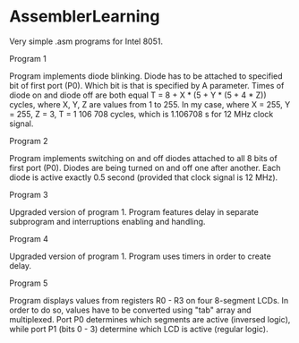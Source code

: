 # AssemblerLearning
Very simple .asm programs for Intel 8051.

Program 1

Program implements diode blinking. Diode has to be attached to specified bit of first port (P0). Which bit is that is specified by A parameter. Times of diode on and diode off are both equal T = 8 + X * (5 + Y * (5 + 4 * Z))  cycles, where X, Y, Z are values from 1 to 255. In my case, where X = 255, Y = 255, Z = 3, T = 1 106 708 cycles, which is 1.106708 s for 12 MHz clock signal.


Program 2

Program implements switching on and off diodes attached to all 8 bits of first port (P0). Diodes are being turned on and off one after another. Each diode is active exactly 0.5 second (provided that clock signal is 12 MHz).

Program 3

Upgraded version of program 1. Program features delay in separate subprogram and interruptions enabling and handling.

Program 4

Upgraded version of program 1. Program uses timers in order to create delay.

Program 5

Program displays values from registers R0 - R3 on four 8-segment LCDs. In order to do so, values have to be converted using "tab" array and multiplexed. Port P0 determines which segments are active (inversed logic), while port P1 (bits 0 - 3) determine which LCD is active (regular logic).
